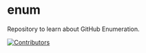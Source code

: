 # enum
Repository to learn about GitHub Enumeration.











































































































































































































































































































[![Contributors](https://img.shields.io/badge/Contributors-3-brightgreen)](https://github.com/EurydiceCorp/enum/graphs/contributors)
